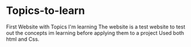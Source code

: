 # Topics-to-learn
First Website with Topics I'm learning
The website is a test website to test out the concepts im learning before applying them to a project
Used both html and Css.
